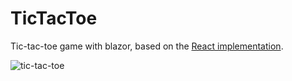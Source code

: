 # TicTacToe

Tic-tac-toe game with blazor, based on the [React implementation](https://beta.reactjs.org/learn/tutorial-tic-tac-toe).

![tic-tac-toe](https://user-images.githubusercontent.com/43586181/210721531-de6cdf2b-f98f-4eb7-b5ff-4c9de194f8f2.gif)

